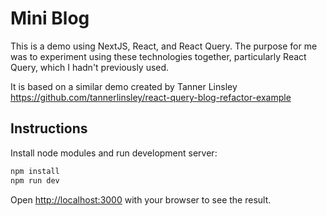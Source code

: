 # Mini Blog

This is a demo using NextJS, React, and React Query. The purpose for me was to experiment using these
technologies together, particularly React Query, which I hadn't previously used.

It is based on a similar demo created by Tanner Linsley https://github.com/tannerlinsley/react-query-blog-refactor-example

## Instructions 

Install node modules and run development server:

```bash
npm install
npm run dev
```

Open [http://localhost:3000](http://localhost:3000) with your browser to see the result.

